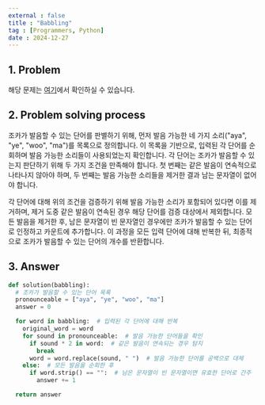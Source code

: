 ```yaml
---
external : false
title : "Babbling"
tag : [Programmers, Python]
date : 2024-12-27
---
```


## 1. Problem

해당 문제는 [여기](https://school.programmers.co.kr/learn/courses/30/lessons/133499)에서 확인하실 수 있습니다.

## 2. Problem solving process

조카가 발음할 수 있는 단어를 판별하기 위해, 먼저 발음 가능한 네 가지 소리("aya", "ye", "woo", "ma")를 목록으로 정의합니다. 이 목록을 기반으로, 입력된 각 단어를 순회하며 발음 가능한 소리들이 사용되었는지 확인합니다. 각 단어는 조카가 발음할 수 있는지 판단하기 위해 두 가지 조건을 만족해야 합니다. 첫 번째는 같은 발음이 연속적으로 나타나지 않아야 하며, 두 번째는 발음 가능한 소리들을 제거한 결과 남는 문자열이 없어야 합니다.

각 단어에 대해 위의 조건을 검증하기 위해 발음 가능한 소리가 포함되어 있다면 이를 제거하며, 제거 도중 같은 발음이 연속된 경우 해당 단어를 검증 대상에서 제외합니다. 모든 발음을 제거한 후, 남은 문자열이 빈 문자열인 경우에만 조카가 발음할 수 있는 단어로 인정하고 카운트에 추가합니다. 이 과정을 모든 입력 단어에 대해 반복한 뒤, 최종적으로 조카가 발음할 수 있는 단어의 개수를 반환합니다.

## 3. Answer

```python
def solution(babbling):
  # 조카가 발음할 수 있는 단어 목록
  pronounceable = ["aya", "ye", "woo", "ma"]
  answer = 0

  for word in babbling:  # 입력된 각 단어에 대해 반복
    original_word = word
    for sound in pronounceable:  # 발음 가능한 단어들을 확인
      if sound * 2 in word:  # 같은 발음이 연속되는 경우 탐지
        break
      word = word.replace(sound, " ")  # 발음 가능한 단어를 공백으로 대체
    else:  # 모든 발음을 순회한 후
      if word.strip() == "":  # 남은 문자열이 빈 문자열이면 유효한 단어로 간주
        answer += 1

  return answer
```
